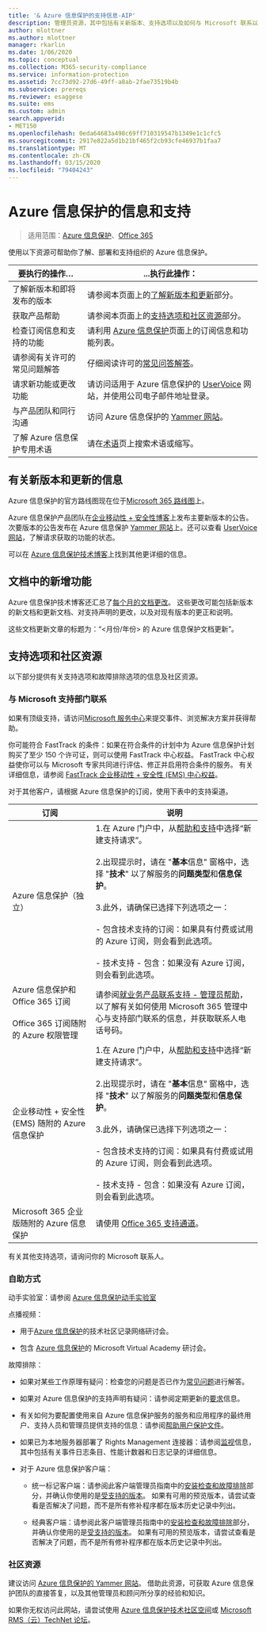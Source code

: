```yaml
---
title: '& Azure 信息保护的支持信息-AIP'
description: 管理员资源，其中包括有关新版本、支持选项以及如何与 Microsoft 联系以报告问题的信息。
author: mlottner
ms.author: mlottner
manager: rkarlin
ms.date: 1/06/2020
ms.topic: conceptual
ms.collection: M365-security-compliance
ms.service: information-protection
ms.assetid: 7cc73d92-27d6-49ff-a8ab-2fae73519b4b
ms.subservice: prereqs
ms.reviewer: esaggese
ms.suite: ems
ms.custom: admin
search.appverid:
- MET150
ms.openlocfilehash: 0eda64683a498c69ff710319547b1349e1c1cfc5
ms.sourcegitcommit: 2917e822a5d1b21bf465f2cb93cfe46937b1faa7
ms.translationtype: MT
ms.contentlocale: zh-CN
ms.lasthandoff: 03/15/2020
ms.locfileid: "79404243"
---
```

# <a name="information-and-support-for-azure-information-protection"></a>Azure 信息保护的信息和支持

>适用范围：[Azure 信息保护](https://azure.microsoft.com/pricing/details/information-protection)、[Office 365](https://download.microsoft.com/download/E/C/F/ECF42E71-4EC0-48FF-AA00-577AC14D5B5C/Azure_Information_Protection_licensing_datasheet_EN-US.pdf)


使用以下资源可帮助你了解、部署和支持组织的 Azure 信息保护。

|要执行的操作…|...执行此操作：|
|----------------|---------------|
|了解新版本和即将发布的版本|请参阅本页面上的[了解新版本和更新](#information-about-new-releases-and-updates)部分。|
|获取产品帮助|请参阅本页面上的[支持选项和社区资源](#support-options-and-community-resources)部分。|
|检查订阅信息和支持的功能|请利用 [Azure 信息保护](https://azure.microsoft.com/pricing/details/information-protection)页面上的订阅信息和功能列表。|
|请参阅有关许可的常见问题解答|仔细阅读许可的[常见问答解答](https://azure.microsoft.com/pricing/details/information-protection#faq)。|
|请求新功能或更改功能|请访问适用于 Azure 信息保护的 [UserVoice](https://msip.uservoice.com) 网站，并使用公司电子邮件地址登录。|
|与产品团队和同行沟通|访问 Azure 信息保护的 [Yammer 网站](https://www.yammer.com/AskIPTeam)。|
|了解 Azure 信息保护专用术语|请在[术语](terminology.md)页上搜索术语或缩写。|

## <a name="information-about-new-releases-and-updates"></a>有关新版本和更新的信息

Azure 信息保护的官方路线图现在位于[Microsoft 365 路线图](https://www.microsoft.com/microsoft-365/roadmap?&filters=Azure%20Information%20Protection%2CO365%20Information%20Protection#owRoadmapMainContent)上。

Azure 信息保护产品团队在[企业移动性 + 安全性博客](https://techcommunity.microsoft.com/t5/Enterprise-Mobility-Security/bg-p/enterprisemobilityandsecurity/label-name/Azure%20Information%20Protection)上发布主要新版本的公告。 次要版本的公告发布在 Azure 信息保护 [Yammer 网站](https://www.yammer.com/AskIPTeam)上。还可以查看 [UserVoice 网站](https://msip.uservoice.com)，了解请求获取的功能的状态。

可以在 [Azure 信息保护技术博客](https://aka.ms/AIPblog)上找到其他更详细的信息。 

## <a name="whats-new-in-the-documentation"></a>文档中的新增功能

Azure 信息保护技术博客还汇总了[每个月的文档更改](https://techcommunity.microsoft.com/t5/Azure-Information-Protection/bg-p/AzureInformationProtectionBlog/label-name/Docs)。 这些更改可能包括新版本的新文档和更新文档、对支持声明的更改，以及对现有版本的更正和说明。

这些文档更新文章的标题为：“\<月份/年份> 的 Azure 信息保护文档更新”。

## <a name="support-options-and-community-resources"></a>支持选项和社区资源
以下部分提供有关支持选项和故障排除选项的信息及社区资源。

### <a name="to-contact-microsoft-support"></a>与 Microsoft 支持部门联系

如果有顶级支持，请访问[Microsoft 服务中心](https://serviceshub.microsoft.com/support/contactsupport)来提交事件、浏览解决方案并获得帮助。

你可能符合 FastTrack 的条件：如果在符合条件的计划中为 Azure 信息保护计划购买了至少 150 个许可证，则可以使用 FastTrack 中心权益。 FastTrack 中心权益使你可以与 Microsoft 专家共同进行评估、修正并启用符合条件的服务。 有关详细信息，请参阅 [FastTrack 企业移动性 + 安全性 (EMS) 中心权益](/enterprise-mobility-security/Solutions/fasttrack-center-benefit-process-for-enterprise-mobility-suite-ems)。

对于其他客户，请根据 Azure 信息保护的订阅，使用下表中的支持渠道。

|订阅|说明|
|----------------|---------------|
|Azure 信息保护（独立）|1.在 Azure 门户中，从[帮助和支持](https://portal.azure.com/#blade/Microsoft_Azure_Support/HelpAndSupportBlade)中选择“新建支持请求”。<br /><br />2.出现提示时，请在 "**基本**信息" 窗格中，选择 "**技术**" 以了解服务的**问题类型**和**信息保护**。 <br /><br />3.此外，请确保已选择下列选项之一：<br /><br />- 包含技术支持的订阅：如果具有付费或试用的 Azure 订阅，则会看到此选项。<br /><br /> - 技术支持 - 包含：如果没有 Azure 订阅，则会看到此选项。|
|Azure 信息保护和 Office 365 订阅<br /><br />Office 365 订阅随附的 Azure 权限管理|请参阅[就业务产品联系支持 - 管理员帮助](https://support.office.com/en-us/article/32a17ca7-6fa0-4870-8a8d-e25ba4ccfd4b)，以了解有关如何使用 Microsoft 365 管理中心与支持部门联系的信息，并获取联系人电话号码。|
|企业移动性 + 安全性 (EMS) 随附的 Azure 信息保护|1.在 Azure 门户中，从[帮助和支持](https://portal.azure.com/#blade/Microsoft_Azure_Support/HelpAndSupportBlade)中选择“新建支持请求”。<br /><br />2.出现提示时，请在 "**基本**信息" 窗格中，选择 "**技术**" 以了解服务的**问题类型**和**信息保护**。 <br /><br />3.此外，请确保已选择下列选项之一：<br /><br />- 包含技术支持的订阅：如果具有付费或试用的 Azure 订阅，则会看到此选项。<br /><br /> - 技术支持 - 包含：如果没有 Azure 订阅，则会看到此选项。|
|Microsoft 365 企业版随附的 Azure 信息保护|请使用 [Office 365 支持通道](https://support.office.com/en-us/article/32a17ca7-6fa0-4870-8a8d-e25ba4ccfd4b)。|

有关其他支持选项，请询问你的 Microsoft 联系人。 


### <a name="self-help"></a>自助方式

动手实验室：请参阅 [Azure 信息保护动手实验室](https://techcommunity.microsoft.com/t5/Azure-Information-Protection/Azure-Information-Protection-Hands-On-Lab/ba-p/265433)

点播视频：

- 用于[Azure 信息保护](https://techcommunity.microsoft.com/t5/Azure-Information-Protection/AIP-Webinar-Recordings/m-p/364014)的技术社区记录网络研讨会。

- 包含 [Azure 信息保护](https://mva.microsoft.com/search/SearchResults.aspx#!q=Azure%20Information%20protection)的 Microsoft Virtual Academy 研讨会。

故障排除：

- 如果对某些工作原理有疑问：检查您的问题是否已作为[常见问题](faqs.md)进行解答。

- 如果对 Azure 信息保护的支持声明有疑问：请参阅定期更新的[要求](requirements.md)信息。

- 有关如何为要配置使用来自 Azure 信息保护服务的服务和应用程序的最终用户、支持人员和管理员提供支持的信息：请参阅[帮助用户保护文件](help-users.md)。

- 如果已为本地服务器部署了 Rights Management 连接器：请参阅[监视](monitor-rms-connector.md)信息，其中包括有关事件日志条目、性能计数器和日志记录的详细信息。

- 对于 Azure 信息保护客户端：
    
    - 统一标记客户端：请参阅此客户端管理员指南中的[安装检查和故障排除](./rms-client/clientv2-admin-guide.md#installation-checks-and-troubleshooting)部分，并确认你使用的是[受支持的版本](./rms-client/unifiedlabelingclient-version-release-history.md#servicing-information-and-timelines)。 如果有可用的预览版本，请尝试查看是否解决了问题，而不是所有修补程序都在版本历史记录中列出。
    
    - 经典客户端：请参阅此客户端管理员指南中的[安装检查和故障排除](./rms-client/client-admin-guide.md#installation-checks-and-troubleshooting)部分，并确认你使用的是[受支持的版本](./rms-client/client-version-release-history.md#servicing-information-and-timelines)。 如果有可用的预览版本，请尝试查看是否解决了问题，而不是所有修补程序都在版本历史记录中列出。

### <a name="community-resources"></a>社区资源

建议访问 [Azure 信息保护的 Yammer 网站](https://www.yammer.com/AskIPTeam)。 借助此资源，可获取 Azure 信息保护团队的直接答复，以及其他管理员和顾问所分享的经验和知识。

如果你无权访问此网站，请尝试使用 [Azure 信息保护技术社区空间](https://techcommunity.microsoft.com/t5/Azure-Information-Protection/bd-p/Azure-Information-Protection)或 [Microsoft RMS（云）TechNet 论坛](https://social.technet.microsoft.com/Forums/en-US/home?forum=rmscloud)。

